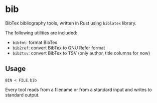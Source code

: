 bib
===
BibTex bibliography tools, written in Rust using `biblatex` library.

The following utilities are included:

- `bibfmt`: format BibTex
- `bib2ref`: convert BibTex to GNU Refer format
- `bib2tsv`: convert BibTex to TSV (only author, title columns for now)


Usage
-----

	BIN < FILE.bib

Every tool reads from a filename or from a standard input and writes to standard output.
